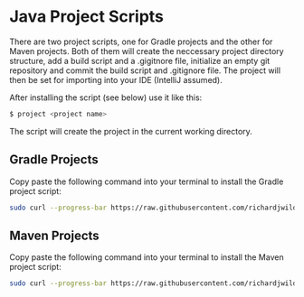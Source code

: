 # Java Project Scripts
There are two project scripts, one for Gradle projects and the other for Maven projects. Both of them will create the neccessary project directory structure, add a build script and a .gigitnore file, initialize an empty git repository and commit the build script and .gitignore file. The project will then be set for importing into your IDE (IntelliJ assumed).

After installing the script (see below) use it like this:

```bash
$ project <project name>
```

The script will create the project in the current working directory.

## Gradle Projects
Copy paste the following command into your terminal to install the Gradle project script:

```bash
sudo curl --progress-bar https://raw.githubusercontent.com/richardjwild/miscellaneous/master/gradle-project.sh > /usr/local/bin/project && sudo chmod 755 /usr/local/bin/project
```

## Maven Projects
Copy paste the following command into your terminal to install the Maven project script:

```bash
sudo curl --progress-bar https://raw.githubusercontent.com/richardjwild/miscellaneous/master/maven-project.sh > /usr/local/bin/project && sudo chmod 755 /usr/local/bin/project
```
